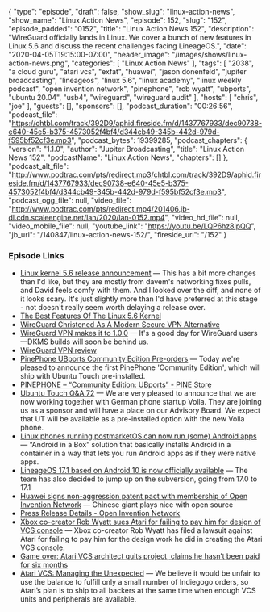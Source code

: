 {
  "type": "episode",
  "draft": false,
  "show_slug": "linux-action-news",
  "show_name": "Linux Action News",
  "episode": 152,
  "slug": "152",
  "episode_padded": "0152",
  "title": "Linux Action News 152",
  "description": "WireGuard officially lands in Linux. We cover a bunch of new features in Linux 5.6 and discuss the recent challenges facing LineageOS.",
  "date": "2020-04-05T19:15:00-07:00",
  "header_image": "/images/shows/linux-action-news.png",
  "categories": [
    "Linux Action News"
  ],
  "tags": [
    "2038",
    "a cloud guru",
    "atari vcs",
    "exfat",
    "huawei",
    "jason donenfeld",
    "jupiter broadcasting",
    "lineageos",
    "linux 5.6",
    "linux academy",
    "linux weekly podcast",
    "open invention network",
    "pinephone",
    "rob wyatt",
    "ubports",
    "ubuntu 20.04",
    "usb4",
    "wireguard",
    "wireguard audit"
  ],
  "hosts": [
    "chris",
    "joe"
  ],
  "guests": [],
  "sponsors": [],
  "podcast_duration": "00:26:56",
  "podcast_file": "https://chtbl.com/track/392D9/aphid.fireside.fm/d/1437767933/dec90738-e640-45e5-b375-4573052f4bf4/d344cb49-345b-442d-979d-f595bf52cf3e.mp3",
  "podcast_bytes": 19399285,
  "podcast_chapters": {
    "version": "1.1.0",
    "author": "Jupiter Broadcasting",
    "title": "Linux Action News 152",
    "podcastName": "Linux Action News",
    "chapters": []
  },
  "podcast_alt_file": "http://www.podtrac.com/pts/redirect.mp3/chtbl.com/track/392D9/aphid.fireside.fm/d/1437767933/dec90738-e640-45e5-b375-4573052f4bf4/d344cb49-345b-442d-979d-f595bf52cf3e.mp3",
  "podcast_ogg_file": null,
  "video_file": "http://www.podtrac.com/pts/redirect.mp4/201406.jb-dl.cdn.scaleengine.net/lan/2020/lan-0152.mp4",
  "video_hd_file": null,
  "video_mobile_file": null,
  "youtube_link": "https://youtu.be/LQP6hz8ipQQ",
  "jb_url": "/140847/linux-action-news-152/",
  "fireside_url": "/152"
}


### Episode Links

  * [Linux kernel 5.6 release announcement](https://lkml.org/lkml/2020/3/29/379 "Linux kernel 5.6 release announcement") — This has a bit more changes than I'd like, but they are mostly from davem's networking fixes pulls, and David feels comfy with them. And I looked over the diff, and none of it looks scary. It's just slightly more than I'd have preferred at this stage - not doesn't really seem worth delaying a release over. 
  * [The Best Features Of The Linux 5.6 Kernel](https://www.phoronix.com/scan.php?page=news_item&px=Linux-5.6-The-Best-Features "The Best Features Of The Linux 5.6 Kernel")
  * [WireGuard Christened As A Modern Secure VPN Alternative](https://www.phoronix.com/scan.php?page=news_item&px=WireGuard-1.0.0-Released "WireGuard Christened As A Modern Secure VPN Alternative")
  * [WireGuard VPN makes it to 1.0.0](https://arstechnica.com/gadgets/2020/03/wireguard-vpn-makes-it-to-1-0-0-and-into-the-next-linux-kernel/ "WireGuard VPN makes it to 1.0.0") — It's a good day for WireGuard users—DKMS builds will soon be behind us.
  * [WireGuard VPN review](https://arstechnica.com/gadgets/2018/08/wireguard-vpn-review-fast-connections-amaze-but-windows-support-needs-to-happen/ "WireGuard VPN review")
  * [PinePhone UBports Community Edition Pre-orders](https://ubports.com/blog/ubports-blog-1/post/pinephone-ubports-community-edition-pre-orders-are-open-271 "PinePhone UBports Community Edition Pre-orders") — Today we're pleased to announce the first PinePhone 'Community Edition', which will ship with Ubuntu Touch pre-installed.
  * [PINEPHONE – “Community Edition: UBports” - PINE Store](https://store.pine64.org/?product=pinephone-community-edition-ubports-limited-edition-linux-smartphone "PINEPHONE – “Community Edition: UBports” - PINE Store")
  * [Ubuntu Touch Q&A 72](https://ubports.com/blog/ubports-blog-1/post/ubuntu-touch-q-a-72-268 "Ubuntu Touch Q&A 72") — We are very pleased to announce that we are now working together with German phone startup Volla. They are joining us as a sponsor and will have a place on our Advisory Board. We expect that UT will be available as a pre-installed option with the new Volla phone.
  * [Linux phones running postmarketOS can now run (some) Android apps](https://liliputing.com/2020/03/linux-phones-running-postmarketos-can-now-run-some-android-apps-thanks-to-anbox.html "Linux phones running postmarketOS can now run \(some\) Android apps") — “Android in a Box” solution that basically installs Android in a container in a way that lets you run Android apps as if they were native apps.
  * [LineageOS 17.1 based on Android 10 is now officially available](https://www.xda-developers.com/lineageos-17-1-android-10-officially-available/ "LineageOS 17.1 based on Android 10 is now officially available") — The team has also decided to jump up on the subversion, going from 17.0 to 17.1
  * [Huawei signs non-aggression patent pact with membership of Open Invention Network](https://www.theregister.co.uk/2020/04/02/huawei_open_invention_network/ "Huawei signs non-aggression patent pact with membership of Open Invention Network") — Chinese giant plays nice with open source
  * [Press Release Details - Open Invention Network](https://www.openinventionnetwork.com/pressrelease_details/?id=103 "Press Release Details - Open Invention Network")
  * [Xbox co-creator Rob Wyatt sues Atari for failing to pay him for design of VCS console](https://venturebeat.com/2020/04/02/xbox-co-creator-rob-wyatt-sues-atari-for-failing-to-pay-him-for-design-of-vcs-console/ "Xbox co-creator Rob Wyatt sues Atari for failing to pay him for design of VCS console") — Xbox co-creator Rob Wyatt has filed a lawsuit against Atari for failing to pay him for the design work he did in creating the Atari VCS console.
  * [Game over: Atari VCS architect quits project, claims he hasn’t been paid for six months](https://www.theregister.co.uk/2019/10/08/atari_architect_quits/ "Game over: Atari VCS architect quits project, claims he hasn’t been paid for six months")
  * [Atari VCS: Managing the Unexpected](https://medium.com/@atarivcs/atari-vcs-managing-the-unexpected-d87ac17b99df "Atari VCS: Managing the Unexpected") — We believe it would be unfair to use the balance to fulfill only a small number of Indiegogo orders, so Atari’s plan is to ship to all backers at the same time when enough VCS units and peripherals are available.


